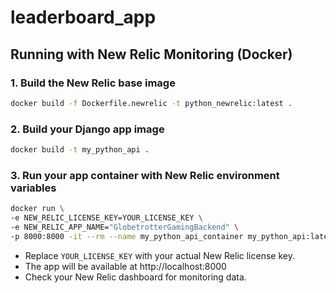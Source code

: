 # leaderboard_app

## Running with New Relic Monitoring (Docker)

### 1. Build the New Relic base image
```sh
docker build -f Dockerfile.newrelic -t python_newrelic:latest .
```

### 2. Build your Django app image
```sh
docker build -t my_python_api .
```

### 3. Run your app container with New Relic environment variables
```sh
docker run \
-e NEW_RELIC_LICENSE_KEY=YOUR_LICENSE_KEY \
-e NEW_RELIC_APP_NAME="GlobetrotterGamingBackend" \
-p 8000:8000 -it --rm --name my_python_api_container my_python_api:latest
```

- Replace `YOUR_LICENSE_KEY` with your actual New Relic license key.
- The app will be available at http://localhost:8000
- Check your New Relic dashboard for monitoring data.
